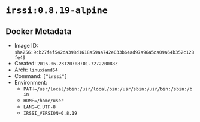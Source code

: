 # `irssi:0.8.19-alpine`

## Docker Metadata

- Image ID: `sha256:9cb27f4f542da398d1618a59aa742e033b64ad97a96a5ca09a64b352c128fe49`
- Created: `2016-06-23T20:08:01.727220088Z`
- Arch: `linux`/`amd64`
- Command: `["irssi"]`
- Environment:
  - `PATH=/usr/local/sbin:/usr/local/bin:/usr/sbin:/usr/bin:/sbin:/bin`
  - `HOME=/home/user`
  - `LANG=C.UTF-8`
  - `IRSSI_VERSION=0.8.19`
